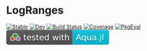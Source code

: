 # LogRanges

[![Stable](https://img.shields.io/badge/docs-stable-blue.svg)](https://LilithHafner.github.io/LogRanges.jl/stable/)
[![Dev](https://img.shields.io/badge/docs-dev-blue.svg)](https://LilithHafner.github.io/LogRanges.jl/dev/)
[![Build Status](https://github.com/LilithHafner/LogRanges.jl/actions/workflows/CI.yml/badge.svg?branch=main)](https://github.com/LilithHafner/LogRanges.jl/actions/workflows/CI.yml?query=branch%3Amain)
[![Coverage](https://codecov.io/gh/LilithHafner/LogRanges.jl/branch/main/graph/badge.svg)](https://codecov.io/gh/LilithHafner/LogRanges.jl)
[![PkgEval](https://JuliaCI.github.io/NanosoldierReports/pkgeval_badges/L/LogRanges.svg)](https://JuliaCI.github.io/NanosoldierReports/pkgeval_badges/L/LogRanges.html)
[![Aqua](https://raw.githubusercontent.com/JuliaTesting/Aqua.jl/master/badge.svg)](https://github.com/JuliaTesting/Aqua.jl)
